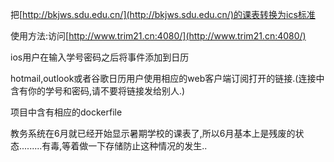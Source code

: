 把[http://bkjws.sdu.edu.cn/](http://bkjws.sdu.edu.cn/)的课表转换为ics标准

使用方法:访问[http://www.trim21.cn:4080/](http://www.trim21.cn:4080/)

ios用户在输入学号密码之后将事件添加到日历
 
hotmail,outlook或者谷歌日历用户使用相应的web客户端订阅打开的链接.(连接中含有你的学号和密码,请不要将链接发给别人.)

项目中含有相应的dockerfile

教务系统在6月就已经开始显示暑期学校的课表了,所以6月基本上是残废的状态.........有毒,等着做一下存储防止这种情况的发生..
